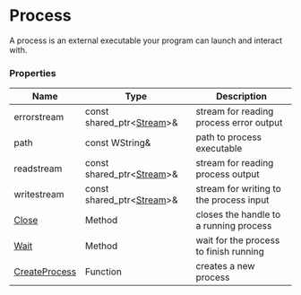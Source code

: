 # Process #
A process is an external executable your program can launch and interact with.

### Properties ###
| Name | Type | Description |
|---|---|---|
| errorstream | const shared_ptr<[Stream](Stream.md)\>& | stream for reading process error output |
| path | const WString& | path to process executable |
| readstream | const shared_ptr<[Stream](Stream.md)\>& | stream for reading process output |
| writestream | const shared_ptr<[Stream](Stream.md)\>& | stream for writing to the process input |
| [Close](Process_Close.md) | Method | closes the handle to a running process |
| [Wait](Process_Wait.md) | Method | wait for the process to finish running |
| [CreateProcess](CreateProcess.md) | Function | creates a new process |
